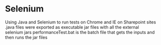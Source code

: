 # Selenium
Using Java and Selenium to run tests on Chrome and IE on Sharepoint sites
.java files were exported as executable jar files with all the external selenium jars
performanceTest.bat is the batch file that gets the inputs and then runs the jar files
